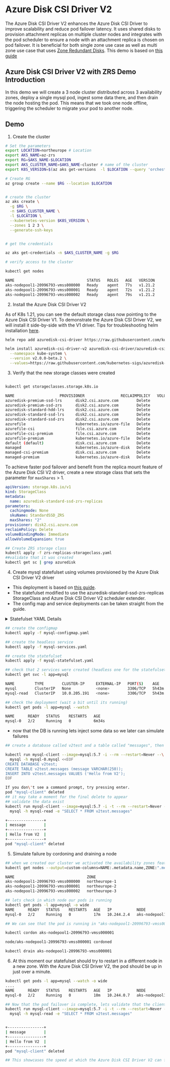 # Azure Disk CSI Driver V2

The Azure Disk CSI Driver V2 enhances the Azure Disk CSI Driver to improve scalability and reduce pod failover latency. It uses shared disks to provision attachment replicas on multiple cluster nodes and integrates with the pod scheduler to ensure a node with an attachment replica is chosen on pod failover. It is beneficial for both single zone use case as well as multi zone use case that uses [Zone Redundant Disks](https://docs.microsoft.com/en-us/azure/virtual-machines/disks-redundancy#zone-redundant-storage-for-managed-disks). This demo is based on [this guide](https://github.com/mohmdnofal/aks-best-practices/blob/master/stateful_workloads/zrs/README.md)

## Azure Disk CSI Driver V2 with ZRS Demo Introduction

In this demo we will create a 3 node cluster distributed across 3 availability zones, deploy a single mysql pod, ingest some data there, and then drain the node hosting the pod. This means that we took one node offline, triggering the scheduler to migrate your pod to another node.

## Demo

1. Create the cluster

```bash
# Set the parameters
export LOCATION=northeurope # Location 
export AKS_NAME=az-zrs
export RG=$AKS_NAME-$LOCATION
export AKS_CLUSTER_NAME=$AKS_NAME-cluster # name of the cluster
export K8S_VERSION=$(az aks get-versions  -l $LOCATION --query 'orchestrators[-1].orchestratorVersion' -o tsv)

# Create RG
az group create --name $RG --location $LOCATION


# create the cluster 
az aks create \
  -g $RG \
  -n $AKS_CLUSTER_NAME \
  -l $LOCATION \
  --kubernetes-version $K8S_VERSION \
  --zones 1 2 3 \
  --generate-ssh-keys 


# get the credentials 

az aks get-credentials -n $AKS_CLUSTER_NAME -g $RG

# verify access to the cluster

kubectl get nodes  

NAME                                STATUS   ROLES   AGE   VERSION
aks-nodepool1-20996793-vmss000000   Ready    agent   77s   v1.21.2
aks-nodepool1-20996793-vmss000001   Ready    agent   72s   v1.21.2
aks-nodepool1-20996793-vmss000002   Ready    agent   79s   v1.21.2
```

2. Install the Azure Disk CSI Driver V2

As of K8s 1.21, you can see the default storage class now pointing to the Azure Disk CSI Driver V1. To demonstrate the Azure Disk CSI Driver V2, we will install it side-by-side with the V1 driver. Tips for troubleshooting helm installation [here](https://github.com/kubernetes-sigs/azuredisk-csi-driver/blob/668a54a797fd90f015ce2b89ff2fbac2d0a4600b/charts/README.md).

```bash
helm repo add azuredisk-csi-driver https://raw.githubusercontent.com/kubernetes-sigs/azuredisk-csi-driver/master/charts

helm install azuredisk-csi-driver-v2 azuredisk-csi-driver/azuredisk-csi-driver \
  --namespace kube-system \
  --version v2.0.0-beta.2 \
  --values=https://raw.githubusercontent.com/kubernetes-sigs/azuredisk-csi-driver/master/charts/v2.0.0-beta.2/azuredisk-csi-driver/side-by-side-values.yaml
```

3. Verify that the new storage classes were created

```bash

kubectl get storageclasses.storage.k8s.io 

NAME                    PROVISIONER                RECLAIMPOLICY   VOLUMEBINDINGMODE      ALLOWVOLUMEEXPANSION   AGE
azuredisk-premium-ssd-lrs      disk2.csi.azure.com        Delete          WaitForFirstConsumer   true                   2m20s
azuredisk-premium-ssd-zrs      disk2.csi.azure.com        Delete          Immediate              true                   2m20s
azuredisk-standard-hdd-lrs     disk2.csi.azure.com        Delete          WaitForFirstConsumer   true                   2m20s
azuredisk-standard-ssd-lrs     disk2.csi.azure.com        Delete          WaitForFirstConsumer   true                   2m20s
azuredisk-standard-ssd-zrs     disk2.csi.azure.com        Delete          Immediate              true                   2m20s
azurefile                      kubernetes.io/azure-file   Delete          Immediate              true                   2m30s
azurefile-csi                  file.csi.azure.com         Delete          Immediate              true                   2m30s
azurefile-csi-premium          file.csi.azure.com         Delete          Immediate              true                   2m30s
azurefile-premium              kubernetes.io/azure-file   Delete          Immediate              true                   2m30s
default (default)              disk.csi.azure.com         Delete          WaitForFirstConsumer   true                   2m30s
managed                        kubernetes.io/azure-disk   Delete          WaitForFirstConsumer   true                   2m30s
managed-csi-premium            disk.csi.azure.com         Delete          WaitForFirstConsumer   true                   2m30s
managed-premium                kubernetes.io/azure-disk   Delete          WaitForFirstConsumer   true                   2m30s
```

To achieve faster pod failover and benefit from the replica mount feature of the Azure Disk CSI V2 driver, create a new storage class that sets the parameter for `maxShares` > 1.

```yaml
apiVersion: storage.k8s.io/v1
kind: StorageClass
metadata:
  name: azuredisk-standard-ssd-zrs-replicas
parameters:
  cachingmode: None
  skuName: StandardSSD_ZRS
  maxShares: "2"
provisioner: disk2.csi.azure.com
reclaimPolicy: Delete
volumeBindingMode: Immediate
allowVolumeExpansion: true
```

```bash
## Create ZRS storage class 
kubectl apply -f zrs-replicas-storageclass.yaml
##validate that it was created
kubectl get sc | grep azuredisk
```

4. Create mysql statefulset using volumes provisioned by the Azure Disk CSI Driver V2 driver

- This deployment is based on [this guide](https://kubernetes.io/docs/tasks/run-application/run-replicated-stateful-application/).
- The statefulset modified to use the azuredisk-standard-ssd-zrs-replicas StorageClass and Azure Disk CSI Driver V2 scheduler extender.
- The config map and service deployments can be taken straight from the guide.

<details>
  <summary> Statefulset YAML Details </summary>

  ```yaml
apiVersion: apps/v1
kind: StatefulSet
metadata:
  name: mysql
spec:
  selector:
    matchLabels:
      app: mysql
  serviceName: mysql
  replicas: 1
  template:
    metadata:
      labels:
        app: mysql
    spec:
      initContainers:
      - name: init-mysql
        image: mysql:5.7
        command:
        - bash
        - "-c"
        - |
          set -ex
          # Generate mysql server-id from pod ordinal index.
          [[ `hostname` =~ -([0-9]+)$ ]] || exit 1
          ordinal=${BASH_REMATCH[1]}
          echo [mysqld] > /mnt/conf.d/server-id.cnf
          # Add an offset to avoid reserved server-id=0 value.
          echo server-id=$((100 + $ordinal)) >> /mnt/conf.d/server-id.cnf
          # Copy appropriate conf.d files from config-map to emptyDir.
          if [[ $ordinal -eq 0 ]]; then
            cp /mnt/config-map/primary.cnf /mnt/conf.d/
          else
            cp /mnt/config-map/replica.cnf /mnt/conf.d/
          fi          
        volumeMounts:
        - name: conf
          mountPath: /mnt/conf.d
        - name: config-map
          mountPath: /mnt/config-map
      - name: clone-mysql
        image: gcr.io/google-samples/xtrabackup:1.0
        command:
        - bash
        - "-c"
        - |
          set -ex
          # Skip the clone if data already exists.
          [[ -d /var/lib/mysql/mysql ]] && exit 0
          # Skip the clone on primary (ordinal index 0).
          [[ `hostname` =~ -([0-9]+)$ ]] || exit 1
          ordinal=${BASH_REMATCH[1]}
          [[ $ordinal -eq 0 ]] && exit 0
          # Clone data from previous peer.
          ncat --recv-only mysql-$(($ordinal-1)).mysql 3307 | xbstream -x -C /var/lib/mysql
          # Prepare the backup.
          xtrabackup --prepare --target-dir=/var/lib/mysql          
        volumeMounts:
        - name: data
          mountPath: /var/lib/mysql
          subPath: mysql
        - name: conf
          mountPath: /etc/mysql/conf.d
      containers:
      - name: mysql
        image: mysql:5.7
        env:
        - name: MYSQL_ALLOW_EMPTY_PASSWORD
          value: "1"
        ports:
        - name: mysql
          containerPort: 3306
        volumeMounts:
        - name: data
          mountPath: /var/lib/mysql
          subPath: mysql
        - name: conf
          mountPath: /etc/mysql/conf.d
        resources:
          requests:
            cpu: 500m
            memory: 1Gi
            disk.csi.azure.com/mount-replicas: 1
          limits:
            disk.csi.azure.com/mount-replicas: 1
        livenessProbe:
          exec:
            command: ["mysqladmin", "ping"]
          initialDelaySeconds: 30
          periodSeconds: 10
          timeoutSeconds: 5
        readinessProbe:
          exec:
            # Check we can execute queries over TCP (skip-networking is off).
            command: ["mysql", "-h", "127.0.0.1", "-e", "SELECT 1"]
          initialDelaySeconds: 5
          periodSeconds: 2
          timeoutSeconds: 1
      - name: xtrabackup
        image: gcr.io/google-samples/xtrabackup:1.0
        ports:
        - name: xtrabackup
          containerPort: 3307
        command:
        - bash
        - "-c"
        - |
          set -ex
          cd /var/lib/mysql

          # Determine binlog position of cloned data, if any.
          if [[ -f xtrabackup_slave_info && "x$(<xtrabackup_slave_info)" != "x" ]]; then
            # XtraBackup already generated a partial "CHANGE MASTER TO" query
            # because we're cloning from an existing replica. (Need to remove the tailing semicolon!)
            cat xtrabackup_slave_info | sed -E 's/;$//g' > change_master_to.sql.in
            # Ignore xtrabackup_binlog_info in this case (it's useless).
            rm -f xtrabackup_slave_info xtrabackup_binlog_info
          elif [[ -f xtrabackup_binlog_info ]]; then
            # We're cloning directly from primary. Parse binlog position.
            [[ `cat xtrabackup_binlog_info` =~ ^(.*?)[[:space:]]+(.*?)$ ]] || exit 1
            rm -f xtrabackup_binlog_info xtrabackup_slave_info
            echo "CHANGE MASTER TO MASTER_LOG_FILE='${BASH_REMATCH[1]}',\
                  MASTER_LOG_POS=${BASH_REMATCH[2]}" > change_master_to.sql.in
          fi

          # Check if we need to complete a clone by starting replication.
          if [[ -f change_master_to.sql.in ]]; then
            echo "Waiting for mysqld to be ready (accepting connections)"
            until mysql -h 127.0.0.1 -e "SELECT 1"; do sleep 1; done

            echo "Initializing replication from clone position"
            mysql -h 127.0.0.1 \
                  -e "$(<change_master_to.sql.in), \
                          MASTER_HOST='mysql-0.mysql', \
                          MASTER_USER='root', \
                          MASTER_PASSWORD='', \
                          MASTER_CONNECT_RETRY=10; \
                        START SLAVE;" || exit 1
            # In case of container restart, attempt this at-most-once.
            mv change_master_to.sql.in change_master_to.sql.orig
          fi

          # Start a server to send backups when requested by peers.
          exec ncat --listen --keep-open --send-only --max-conns=1 3307 -c \
            "xtrabackup --backup --slave-info --stream=xbstream --host=127.0.0.1 --user=root"          
        volumeMounts:
        - name: data
          mountPath: /var/lib/mysql
          subPath: mysql
        - name: conf
          mountPath: /etc/mysql/conf.d
        resources:
          requests:
            cpu: 100m
            memory: 100Mi
            disk.csi.azure.com/mount-replicas: 1
          limits:
            disk.csi.azure.com/mount-replicas: 1
      volumes:
      - name: conf
        emptyDir: {}
      - name: config-map
        configMap:
          name: mysql
  volumeClaimTemplates:
  - metadata:
      name: data
    spec:
      accessModes: ["ReadWriteOnce"]
      storageClassName: azuredisk-standard-ssd-zrs-replicas
      resources:
        requests:
          storage: 256Gi
  ```

</details>

```bash
## create the configmap 
kubectl apply -f mysql-configmap.yaml

## create the headless service 
kubectl apply -f mysql-services.yaml

## create the statefulset 
kubectl apply -f mysql-statefulset.yaml

## check that 2 services were created (headless one for the statefulset and mysql-read for the reads) 
kubectl get svc -l app=mysql  

NAME         TYPE        CLUSTER-IP     EXTERNAL-IP   PORT(S)    AGE
mysql        ClusterIP   None           <none>        3306/TCP   5h43m
mysql-read   ClusterIP   10.0.205.191   <none>        3306/TCP   5h43m

## check the deployment (wait a bit until its running)
kubectl get pods -l app=mysql --watch

NAME      READY   STATUS    RESTARTS   AGE
mysql-0   2/2     Running   0          6m34s
```

- now that the DB is running lets inject some data so we later can simulate failures

```bash
## create a database called v2test and a table called "messages", then inject a record in the database 

kubectl run mysql-client --image=mysql:5.7 -i --rm --restart=Never --\
  mysql -h mysql-0.mysql <<EOF
CREATE DATABASE v2test;
CREATE TABLE v2test.messages (message VARCHAR(250));
INSERT INTO v2test.messages VALUES ('Hello from V2');
EOF

If you don\'t see a command prompt, try pressing enter.
pod "mysql-client" deleted
## it may take a moment for the final delete to appear
## validate the data exist 
kubectl run mysql-client --image=mysql:5.7 -i -t --rm --restart=Never --\
  mysql -h mysql-read -e "SELECT * FROM v2test.messages"

+----------------+
| message        |
+----------------+
| Hello from V2  |
+----------------+
pod "mysql-client" deleted
```

5. Simulate failure by cordoning and draining a node

```bash
## when we created our cluster we activated the availability zones feature, as we created 3 nodes, we should see that they are equally split across AZs 
kubectl get nodes --output=custom-columns=NAME:.metadata.name,ZONE:".metadata.labels.topology\.kubernetes\.io/zone"

NAME                                ZONE   
aks-nodepool1-20996793-vmss000000   northeurope-1 
aks-nodepool1-20996793-vmss000001   northeurope-2 
aks-nodepool1-20996793-vmss000002   northeurope-3

## lets check in which node our pods is running 
kubectl get pods -l app=mysql -o wide 
NAME      READY   STATUS    RESTARTS   AGE   IP           NODE                                NOMINATED NODE   READINESS GATES
mysql-0   2/2     Running   0          17m   10.244.2.4   aks-nodepool1-20996793-vmss000001   <none>           <none>

## We can see that the pod is running in "aks-nodepool1-20996793-vmss000001", through cordoning and draining the node it will trigger the pod to failover to a new node. So, lets try this out 

kubectl cordon aks-nodepool1-20996793-vmss000001

node/aks-nodepool1-20996793-vmss000001 cordoned

kubectl drain aks-nodepool1-20996793-vmss000001

```

6. At this moment our statefulset should try to restart in a different node in a new zone. With the Azure Disk CSI Driver V2, the pod should be up in just over a minute.

```bash
kubectl get pods -l app=mysql --watch -o wide
....
NAME      READY   STATUS    RESTARTS   AGE   IP           NODE                                NOMINATED NODE   READINESS GATES
mysql-0   2/2     Running   0          10m   10.244.0.7   aks-nodepool1-20996793-vmss000002   <none>           <none>

## Now that the pod failover is complete, lets validate that the client can access the server. We should see the data we wrote earlier
kubectl run mysql-client --image=mysql:5.7 -i -t --rm --restart=Never --\
  mysql -h mysql-read -e "SELECT * FROM v2test.messages"


+----------------+
| message        |
+----------------+
| Hello from V2  |
+----------------+
pod "mysql-client" deleted

## This showcases the speed at which the Azure Disk CSI Driver V2 can facilitate pod failover
```
